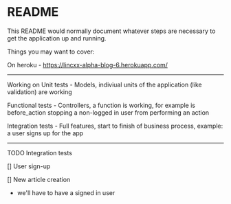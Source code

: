# README

This README would normally document whatever steps are necessary to get the
application up and running.

Things you may want to cover:

On heroku - https://lincxx-alpha-blog-6.herokuapp.com/

---------

Working on 
Unit tests - Models, indiviual units of the application (like validation) are working

Functional tests - Controllers, a function is working, for example is before_action stopping a non-logged in user from performing an action

Integration tests - Full features, start to finish of business process, example: a user signs up for the app


------
TODO
Integration tests

[] User sign-up

[] New article creation 
   - we'll have to have a signed in user
